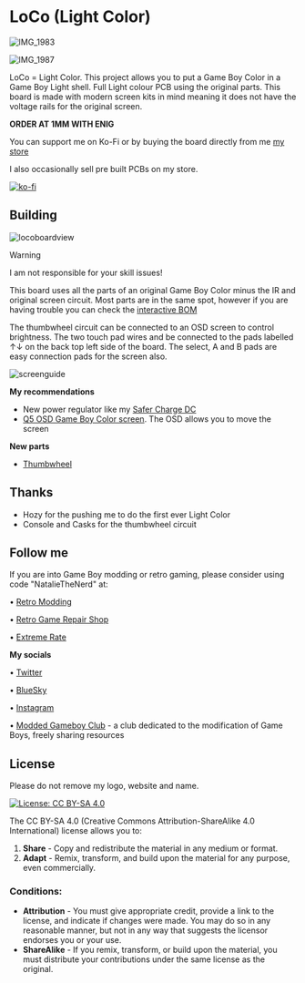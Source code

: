 # LoCo (Light Color)

![IMG_1983](https://github.com/user-attachments/assets/9faaedc1-d655-42ee-9860-178dbd0cd025)

![IMG_1987](https://github.com/user-attachments/assets/816c099c-9e4c-4ce2-ab68-2979363c1493)



LoCo = Light Color. This project allows you to put a Game Boy Color in a Game Boy Light shell. Full Light colour PCB using the original parts. This board is made with modern screen kits in mind meaning it does not have the voltage rails for the original screen.

**ORDER AT 1MM WITH ENIG**

You can support me on Ko-Fi or by buying the board directly from me [my store](https://nataliethenerd.com/collections/all)

I also occasionally sell pre built PCBs on my store.

[![ko-fi](https://ko-fi.com/img/githubbutton_sm.svg)](https://ko-fi.com/L4L12T33R)


## Building

![locoboardview](https://github.com/user-attachments/assets/ce1d8e81-c134-4052-a94a-4033333eb81e)


> [!WARNING]
> I am not responsible for your skill issues!

This board uses all the parts of an original Game Boy Color minus the IR and original screen circuit. Most parts are in the same spot, however if you are having trouble you can check the [interactive BOM](https://nataliethenerd.github.io/loco.html)

The thumbwheel circuit can be connected to an OSD screen to control brightness. The two touch pad wires and be connected to the pads labelled ↑↓ on the back top left side of the board. The select, A and B pads are easy connection pads for the screen also. 

![screenguide](https://github.com/user-attachments/assets/6a41b447-ce38-4705-a97f-1373933af0ef)


**My recommendations** 

- New power regulator like my [Safer Charge DC](https://nataliethenerd.com/products/safer-charge-dc)
- [Q5 OSD Game Boy Color screen](https://s.click.aliexpress.com/e/_DmvDS95). The OSD allows you to move the screen


**New parts**

- [Thumbwheel](https://s.click.aliexpress.com/e/_DFcsKf1)

## Thanks
- Hozy for the pushing me to do the first ever Light Color
- Console and Casks for the thumbwheel circuit

## Follow me

If you are into Game Boy modding or retro gaming, please consider using code "NatalieTheNerd" at:

• [Retro Modding](http://RetroModding.com) 

• [Retro Game Repair Shop](http://RetroGameRepairShop.com) 

• [Extreme Rate](http://ExtremeRate.com)


**My socials**

• [Twitter](https://twitter.com/natalie_thenerd) 

• [BlueSky](https://bsky.app/profile/nataliethenerd.com) 

• [Instagram](https://www.instagram.com/natalie.thenerd/) 

• [Modded Gameboy Club](https://moddedgameboy.club/) - a club dedicated to the modification of Game Boys, freely sharing resources


## License

Please do not remove my logo, website and name.

[![License: CC BY-SA 4.0](https://img.shields.io/badge/License-CC_BY--SA_4.0-lightgrey.svg)](https://creativecommons.org/licenses/by-sa/4.0/)

The CC BY-SA 4.0 (Creative Commons Attribution-ShareAlike 4.0 International) license allows you to:

1. **Share** - Copy and redistribute the material in any medium or format.
2. **Adapt** - Remix, transform, and build upon the material for any purpose, even commercially.

### Conditions:

- **Attribution** - You must give appropriate credit, provide a link to the license, and indicate if changes were made. You may do so in any reasonable manner, but not in any way that suggests the licensor endorses you or your use.
- **ShareAlike** - If you remix, transform, or build upon the material, you must distribute your contributions under the same license as the original.
